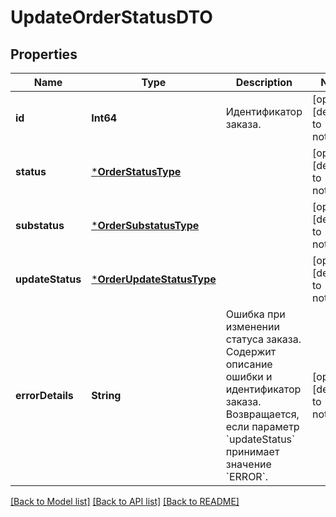 # UpdateOrderStatusDTO


## Properties
Name | Type | Description | Notes
------------ | ------------- | ------------- | -------------
**id** | **Int64** | Идентификатор заказа. | [optional] [default to nothing]
**status** | [***OrderStatusType**](OrderStatusType.md) |  | [optional] [default to nothing]
**substatus** | [***OrderSubstatusType**](OrderSubstatusType.md) |  | [optional] [default to nothing]
**updateStatus** | [***OrderUpdateStatusType**](OrderUpdateStatusType.md) |  | [optional] [default to nothing]
**errorDetails** | **String** | Ошибка при изменении статуса заказа. Содержит описание ошибки и идентификатор заказа.  Возвращается, если параметр &#x60;updateStatus&#x60; принимает значение &#x60;ERROR&#x60;.  | [optional] [default to nothing]


[[Back to Model list]](../README.md#models) [[Back to API list]](../README.md#api-endpoints) [[Back to README]](../README.md)


